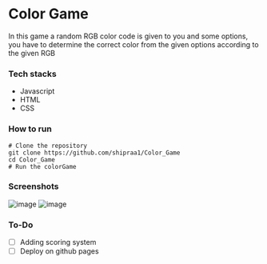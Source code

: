 
# Color Game
In this game a random RGB color code is given to you and some options, you have to determine the correct color from the given options according to the given RGB 
### Tech stacks 
- Javascript
- HTML
- CSS

### How to run 
```
# Clone the repository 
git clone https://github.com/shipraa1/Color_Game
cd Color_Game
# Run the colorGame
```

### Screenshots
![image](https://user-images.githubusercontent.com/51414879/130985342-0967a746-0c56-43ab-8484-5848fc994f5f.png)
![image](https://user-images.githubusercontent.com/51414879/130985370-4b96f66f-2027-45bc-817a-f3ae452b94f2.png)


### To-Do
- [ ] Adding scoring system 
- [ ] Deploy on github pages
